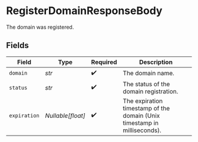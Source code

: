 # RegisterDomainResponseBody

The domain was registered.


## Fields

| Field                                                                    | Type                                                                     | Required                                                                 | Description                                                              |
| ------------------------------------------------------------------------ | ------------------------------------------------------------------------ | ------------------------------------------------------------------------ | ------------------------------------------------------------------------ |
| `domain`                                                                 | *str*                                                                    | :heavy_check_mark:                                                       | The domain name.                                                         |
| `status`                                                                 | *str*                                                                    | :heavy_check_mark:                                                       | The status of the domain registration.                                   |
| `expiration`                                                             | *Nullable[float]*                                                        | :heavy_check_mark:                                                       | The expiration timestamp of the domain (Unix timestamp in milliseconds). |